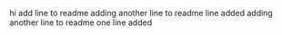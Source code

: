 hi
add line to readme
adding another line to readme
line added
adding another line to readme
one line added
